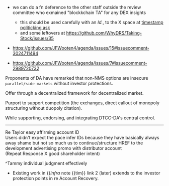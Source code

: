 - we can do a fn deference  to the other staff outside the review committee who exmained "blockkchain TA" for any DEX insights
  - this should be used carefully with an _Id._, to the X space at [timestamp politicking ask](https://x.com/whydrs/status/1958272783705592272)
  - and some leftovers at https://github.com/WhyDRS/Taking-Stock/issues/35

- https://github.com/JFWooten4/agenda/issues/15#issuecomment-3024711494
- https://github.com/JFWooten4/agenda/issues/7#issuecomment-2989720732



Proponents of DA have remarked that non-NMS options are insecure `parallel/side markets` without investor protections.  

Offer through a decentralized framework for decentralized market.  

Purport to support competition (the exchanges, direct callout of monopoly structuring without duopoly citation).  

While supporting, endorsing, and integrating DTCC-DA's central control.

---

Re Taylor easy affirming account ID  
Users didn't expect the pace infer IDs because they have basically always away shame but not so much us to continue/structure HREF to the development advertising promo with distributor account  
(Repeat Response X good shareholder intent)

^Tammy individual judgment effectively

- Existing work in {{_infra_ note {{tim}} link 2 (later) extends to the investor protection points in re Account Recovery.  
